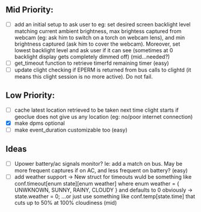 ## Mid Priority:
- [ ] add an initial setup to ask user to eg: set desired screen backlight level matching current ambient brightness, max brightess captured from webcam (eg: ask him to switch on a torch on webcam lens), and min brightness captured (ask him to cover the webcam). Moreover, set lowest backlight level and ask user if it can see (sometimes at 0 backlight display gets completely dimmed off) (mid...needed?)
- [ ] get_timeout function to retrieve timerfd remaining timer (easy)
- [ ] update clight checking if EPERM is returned from bus calls to clightd (it means this clight session is no more active). Do not fail.

## Low Priority:
- [ ] cache latest location retrieved to be taken next time clight starts if geoclue does not give us any location (eg: no/poor internet connection)
- [x] make dpms optional
- [ ] make event_duration customizable too (easy)

## Ideas
- [ ] Upower battery/ac signals monitor? Ie: add a match on bus. May be more frequent captures if on AC, and less frequent on battery? (easy)
- [ ] add weather support -> New struct for timeouts wuld be something like conf.timeout[enum state][enum weather] where enum weather = { UNWKNOWN, SUNNY, RAINY, CLOUDY } and defaults to 0 obviously -> state.weather = 0; ...or just use something like conf.temp[state.time] that cuts up to 50% at 100% cloudiness (mid)
